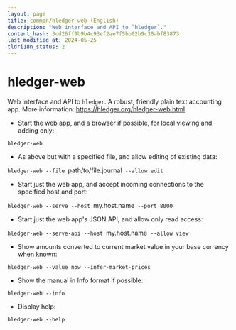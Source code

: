 ```yaml
---
layout: page
title: common/hledger-web (English)
description: "Web interface and API to `hledger`."
content_hash: 3cd26ff9b9b4c93ef2ae7f5bb02b9c30abf83873
last_modified_at: 2024-05-25
tldri18n_status: 2
---
```

# hledger-web

Web interface and API to `hledger`.
A robust, friendly plain text accounting app.
More information: <https://hledger.org/hledger-web.html>.

- Start the web app, and a browser if possible, for local viewing and adding only:

`hledger-web`

- As above but with a specified file, and allow editing of existing data:

`hledger-web --file `<span class="tldr-var badge badge-pill bg-dark-lm bg-white-dm text-white-lm text-dark-dm font-weight-bold">path/to/file.journal</span>` --allow edit`

- Start just the web app, and accept incoming connections to the specified host and port:

`hledger-web --serve --host `<span class="tldr-var badge badge-pill bg-dark-lm bg-white-dm text-white-lm text-dark-dm font-weight-bold">my.host.name</span>` --port 8000`

- Start just the web app's JSON API, and allow only read access:

`hledger-web --serve-api --host `<span class="tldr-var badge badge-pill bg-dark-lm bg-white-dm text-white-lm text-dark-dm font-weight-bold">my.host.name</span>` --allow view`

- Show amounts converted to current market value in your base currency when known:

`hledger-web --value now --infer-market-prices`

- Show the manual in Info format if possible:

`hledger-web --info`

- Display help:

`hledger-web --help`
